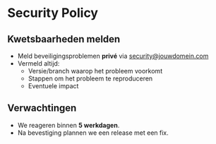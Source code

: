 # Security Policy

## Kwetsbaarheden melden
- Meld beveiligingsproblemen **privé** via security@jouwdomein.com
- Vermeld altijd:
  - Versie/branch waarop het probleem voorkomt
  - Stappen om het probleem te reproduceren
  - Eventuele impact

## Verwachtingen
- We reageren binnen **5 werkdagen**.
- Na bevestiging plannen we een release met een fix.
